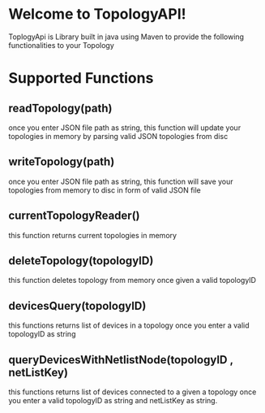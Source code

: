 # Welcome to TopologyAPI!

ToplogyApi is Library built in java using Maven to provide the following functionalities to your Topology


# Supported Functions



## readTopology(path)

once you enter JSON file path as string, this function will update your topologies in memory by parsing valid JSON topologies from disc

## writeTopology(path)

once you enter JSON file path as string, this function will save your topologies from memory to disc in form of valid JSON file
## currentTopologyReader()

this function returns current topologies in memory

## deleteTopology(topologyID)

this function deletes topology from memory once given a valid topologyID

## devicesQuery(topologyID)

this functions returns list of devices in a topology once you enter a valid topologyID as string

## queryDevicesWithNetlistNode(topologyID , netListKey)

this functions returns list of devices connected to a given a topology once you enter a valid topologyID as string and netListKey as string.

